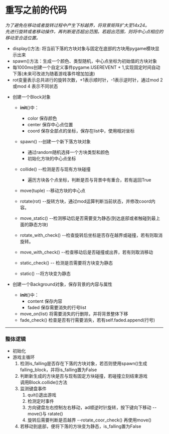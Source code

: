 # 重写之前的代码

*为了避免在移动或者旋转过程中产生下标越界，将背景矩阵扩大至14x24。*  
*先进行旋转或者移动操作，再判断是否超出范围。若超出范围，则将中心点相应的移动至合适位置。*

- display()方法: 将当前下落的方块对象与固定在底部的方块用pygame模块显示出来
- spawn()方法：生成一个颜色、类型随机，中心点坐标为初始值的方块对象
- 每1000ms创建一个自定义事件pygame.USEREVENT + 1,实现固定时间自动下落(未来可改进为随着游戏事件增加加速)
- rot变量表示总共进行的旋转次数，+1表示顺时针，-1表示逆时针，通过mod 2 或mod 4 表示不同状态  

* 创建一个Block对象
  - __init__()中：
    - color   保存颜色
    - center  保存中心点位置
    - coord   保存全部点的坐标，保存在list中，使用相对坐标
  - spawn() --创建一个新下落方块对象
    - 通过random随机选择一个方块类型和颜色
    - 初始化方块的中心点坐标
  - collide() --检测是否与现有方块碰撞
    - 遍历方块各个点坐标，判断是否与背景中有重合，若有返回True
 
  - move(tuple) --移动方块的中心点
  - rotate(rot) --旋转方块，通过mod运算判断当前状态，并修改coord内容。
  - move_static() --检测移动后是否需要变为静态(到达底部或者触碰到最上面的静态方块)
  - rotate_with_check() --检查旋转后坐标是否存在越界或碰撞，若有则取消旋转。
  - move_with_check() --检查移动后是否碰撞或出界，若有则取消移动
  - static_check() -- 检测是否需要将方块变为静态
  - static() --将方块变为静态

* 创建一个Background对象，保存背景的内容与属性
  - __init__()中：
    - content     保存内容
    - faded       保存需要消失的行号list
  - move_on(list)     将需要消失的行删除，并将背景整体下移
  - fade_check()  检查是否有行需要消失，若有self.faded.append(行号)

************

### 整体逻辑

- 初始化
- 游戏主循环  
  1. 检测is_falling是否存在下落的方块对象，若否则使用spawn()生成falling_block，并将is_falling置为False
  2. 判断新生成的方块是否与现有固定方块碰撞，若碰撞立刻结束游戏  
      调用Block.collide()方法
  3. 监测键盘事件
     1.  quit()退出游戏
     2.  检测定时事件
     3.  方向键盘左右控制左右移动，ad顺逆时针旋转，按下键向下移动 --move()与 ratate()
     4.  旋转后需要判断是否越界 --rotate_coor_check()
          再使用move()
  4.  若移动到底部，便将下落的方块变为静态，is_falling置为False